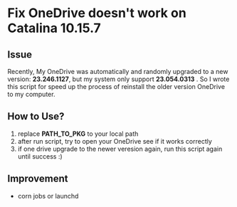 # Fix OneDrive doesn't work on Catalina 10.15.7

## Issue

Recently, My OneDrive was automatically and randomly upgraded to a new version: **23.246.1127**, but my system only support **23.054.0313** . So I wrote this script for speed up the process of reinstall the older version OneDrive to my computer.

## How to Use?

1. replace **PATH_TO_PKG** to your local path
2. after run script, try to open your OneDrive see if it works correctly
3. if one drive upgrade to the newer veresion again, run this script again until success :)

## Improvement

- corn jobs or launchd
